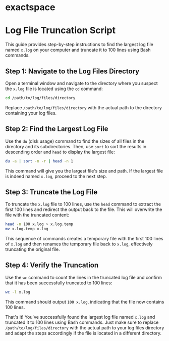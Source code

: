 # exactspace


# Log File Truncation Script

This guide provides step-by-step instructions to find the largest log file named `x.log` on your computer and truncate it to 100 lines using Bash commands.

## Step 1: Navigate to the Log Files Directory

Open a terminal window and navigate to the directory where you suspect the `x.log` file is located using the `cd` command:

```bash
cd /path/to/log/files/directory
```

Replace `/path/to/log/files/directory` with the actual path to the directory containing your log files.

## Step 2: Find the Largest Log File

Use the `du` (disk usage) command to find the sizes of all files in the directory and its subdirectories. Then, use `sort` to sort the results in descending order and `head` to display the largest file:

```bash
du -a | sort -n -r | head -n 1
```

This command will give you the largest file's size and path. If the largest file is indeed named `x.log`, proceed to the next step.

## Step 3: Truncate the Log File

To truncate the `x.log` file to 100 lines, use the `head` command to extract the first 100 lines and redirect the output back to the file. This will overwrite the file with the truncated content:

```bash
head -n 100 x.log > x.log.temp
mv x.log.temp x.log
```

This sequence of commands creates a temporary file with the first 100 lines of `x.log` and then renames the temporary file back to `x.log`, effectively truncating the original file.

## Step 4: Verify the Truncation

Use the `wc` command to count the lines in the truncated log file and confirm that it has been successfully truncated to 100 lines:

```bash
wc -l x.log
```

This command should output `100 x.log`, indicating that the file now contains 100 lines.

That's it! You've successfully found the largest log file named `x.log` and truncated it to 100 lines using Bash commands. Just make sure to replace `/path/to/log/files/directory` with the actual path to your log files directory and adapt the steps accordingly if the file is located in a different directory.
```
